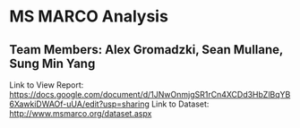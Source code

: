 # MS MARCO Analysis
## Team Members: Alex Gromadzki, Sean Mullane, Sung Min Yang
Link to View Report: https://docs.google.com/document/d/1JNwOnmjgSR1rCn4XCDd3HbZlBqYB6XawkiDWAOf-uUA/edit?usp=sharing
Link to Dataset: http://www.msmarco.org/dataset.aspx
